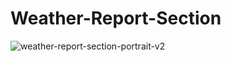 # Weather-Report-Section
![weather-report-section-portrait-v2](https://user-images.githubusercontent.com/81244698/137245295-7c29157c-3548-4b20-a992-50853e1c6ea6.png)
